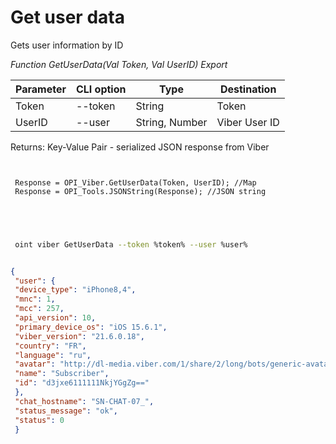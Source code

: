 ﻿---
sidebar_position: 3
---

# Get user data
 Gets user information by ID


*Function GetUserData(Val Token, Val UserID) Export*

 | Parameter | CLI option | Type | Destination |
 |-|-|-|-|
 | Token | --token | String | Token |
 | UserID | --user | String, Number | Viber User ID |

 
 Returns: Key-Value Pair - serialized JSON response from Viber

```bsl title="Code example"
	
 
 Response = OPI_Viber.GetUserData(Token, UserID); //Map
 Response = OPI_Tools.JSONString(Response); //JSON string
 

	
```

```sh title="CLI command example"
 
 oint viber GetUserData --token %token% --user %user%


```


```json title="Result"

{
 "user": {
 "device_type": "iPhone8,4",
 "mnc": 1,
 "mcc": 257,
 "api_version": 10,
 "primary_device_os": "iOS 15.6.1",
 "viber_version": "21.6.0.18",
 "country": "FR",
 "language": "ru",
 "avatar": "http://dl-media.viber.com/1/share/2/long/bots/generic-avatar%402x.png",
 "name": "Subscriber",
 "id": "d3jxe6111111NkjYGgZg=="
 },
 "chat_hostname": "SN-CHAT-07_",
 "status_message": "ok",
 "status": 0
 }

```
